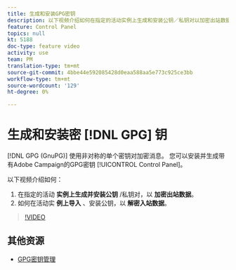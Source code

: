 ```yaml
---
title: 生成和安装GPG密钥
description: 以下视频介绍如何在指定的活动实例上生成和安装公钥／私钥对以加密出站数据，以及如何在活动实例上导入和安装公钥以解密入站数据。
feature: Control Panel
topics: null
kt: 5188
doc-type: feature video
activity: use
team: PM
translation-type: tm+mt
source-git-commit: 4bbe44e592085428d0eaa588aa5e773c925ce3bb
workflow-type: tm+mt
source-wordcount: '129'
ht-degree: 0%

---
```



# 生成和安装密 [!DNL GPG] 钥

[!DNL GPG (GnuPG)] 使用非对称的单个密钥对加密消息。 您可以安装并生成带有Adobe Campaign的GPG密钥 [!UICONTROL Control Panel]。

以下视频介绍如何：

1. 在指定的活动 **实例上生成并安装公钥** /私钥对，以 **加密出站数据**。
2. 如何在活动实 **例上导入** 、安装公钥，以 **解密入站数据**。

>[!VIDEO](https://video.tv.adobe.com/v/34201?quality=12)

## 其他资源

* [GPG密钥管理](https://docs.adobe.com/content/help/en/control-panel/using/instances-settings/gpg-keys-management.html)